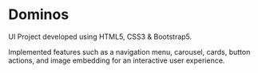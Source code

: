 # Dominos
UI Project developed using HTML5, CSS3 & Bootstrap5.

Implemented features such as a navigation menu, carousel, cards, button actions, and image embedding for an interactive user experience.




